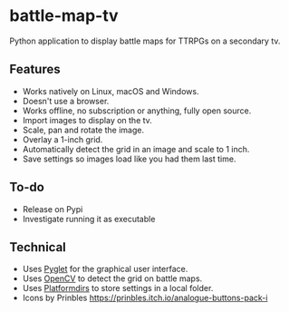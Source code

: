 # battle-map-tv

Python application to display battle maps for TTRPGs on a secondary tv.


## Features

- Works natively on Linux, macOS and Windows.
- Doesn't use a browser.
- Works offline, no subscription or anything, fully open source.
- Import images to display on the tv.
- Scale, pan and rotate the image.
- Overlay a 1-inch grid.
- Automatically detect the grid in an image and scale to 1 inch.
- Save settings so images load like you had them last time.


## To-do

- Release on Pypi
- Investigate running it as executable


## Technical

- Uses [Pyglet](https://github.com/pyglet/pyglet) for the graphical user interface.
- Uses [OpenCV](https://github.com/opencv/opencv-python) to detect the grid on battle maps.
- Uses [Platformdirs](https://github.com/platformdirs/platformdirs) to store settings in a local folder.
- Icons by Prinbles https://prinbles.itch.io/analogue-buttons-pack-i
